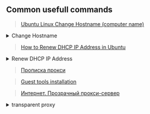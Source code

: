 ## Common usefull commands
> [Ubuntu Linux Change Hostname (computer name)](https://www.cyberciti.biz/faq/ubuntu-change-hostname-command/)

<details>
<summary>Change Hostname</summary>
  
```
:~$ hostname
:~$ hostnamectl

# with reboot
sudo nano /etc/hostname
sudo nano /etc/hosts
sudo reboot

# without reboot
sudo hostname new-server-name-here
sudo nano /etc/hostname
sudo nano /etc/hosts

# via hostnamectl
hostnamectl set-hostname viveks-laptop
sudo nano /etc/hosts
```
</details>



> [How to Renew DHCP IP Address in Ubuntu](https://www.baeldung.com/linux/renew-dhcp-ip-address-ubuntu)

<details>
<summary>Renew DHCP IP Address</summary>
  
```
:~$ ps fax | grep dhclient
   2574 pts/0    S+     0:00  |       \_ grep --color=auto dhclient

:~$ ip addr

:~$ sudo dhclient -r

:~$ sudo dhclient -v
Internet Systems Consortium DHCP Client 4.4.1
Copyright 2004-2018 Internet Systems Consortium.
All rights reserved.
For info, please visit https://www.isc.org/software/dhcp/

:~$ ip addr
```
</details>

> [Прописка прокси](https://github.com/AV-ghub/PostgreSQL-Cloud-Solutions/blob/main/PostgreSQL/Admin/001%20Installation.md#ubuntu)

> [Guest tools installation](https://github.com/AV-ghub/PostgreSQL-Cloud-Solutions/blob/main/Linux/CentOS/Intro/Installation/001%20Installation.md#guest-tools-installation)

> [Интернет. Прозрачный прокси-сервер](https://confluence.speechpro.com/pages/viewpage.action?pageId=165486262)

<details>
<summary>transparent proxy</summary>
  
```

```
</details>
